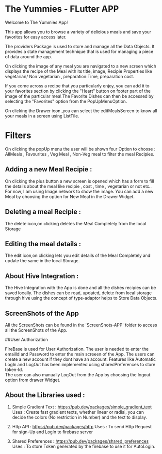 

# The Yummies - FLutter APP

Welcome to The Yummies App!

This app allows you to browse a variety 
of delicious meals and save your favorites 
for easy access later.

The providers Package is used to store and manage all the Data Objects.  It provides a state management technique that is used for managing a piece of data around the app.

On clicking the image of any meal you are navigated to a new screen which displays the recipe of the Meal with its title, image, Recipie Properties like vegetarian/ Non vegetarian , preparation Time, preparation cost.

If you come across a recipe that you particularly enjoy, you can add it 
to your favorites section by clicking  the "Heart" button on footer part of the 
image of the particular meal.The Favorite Dishes can then be accessed 
by selecting the "Favorites" option from the PopUpMenuOption.

On clicking the Drawer icon ,you can select the editMealsScreen to know all your meals in a screen using ListTile.
# Filters 
On clicking the popUp menu the user will be shown four Option to choose : AllMeals , Favourites , Veg Meal , Non-Veg meal to filter the meal Recipies.

## Adding a new Meal Recipie :
On clicking the plus button a new screen is opened which has a form to fill the details about the meal like recipie , cost , time , vegetarian or not etc..
For now, I am using Image.network to show the image.
You can add a new Meal by choosing the option for New Meal in the Drawer Widget.

## Deleting a meal Recipie :
The delete icon,on clicking deletes the Meal Completely from the local Storage 

## Editing the meal details :
The edit icon,on clicking lets you edit details of the Meal Completely and update  the same in the local Storage. 

## About Hive Integration :
The Hive Integration with the App is done and all the dishes recipies can be saved locally. The dishes can be read, updated, delete from local storage through hive using the concept of type-adaptor helps to Store Data Objects. 

## ScreenShots of the App

All the ScreenShots can be found in the 'ScreenShots-APP' folder to access all the ScreenShots of the App.

##User Authorization 

FireBase is used for User Authorization. The user is needed to enter the emailId and Password to enter the main screeen of the App. The users can create a new account if they dont have an account. 
 Features like Automatic LogIn and LogOut has been implemented using sharedPreferences to store token-Id.     
 The user can also manually LogOut from the App by choosing the logout option from drawer Widget.

## About the Libraries used : 
1) Simple Gradient Text :  https://pub.dev/packages/simple_gradient_text
Uses : Create fast  gradient texts, whether linear or radial, you can  decide the colors (No restriction in Number) and the text to display.

2) Http API : https://pub.dev/packages/http
Uses :  To send Http Request for sign-Up and LogIn to firebase server

3) Shared Preferences : https://pub.dev/packages/shared_preferences
Uses : To store Token generated by the firebase to use
it for AutoLogin.
